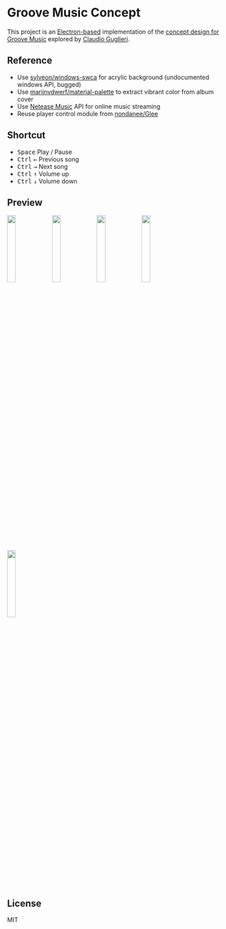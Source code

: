 # Groove Music Concept

This project is an [Electron-based](https://github.com/electron/electron) implementation of the [concept design for Groove Music](https://dribbble.com/shots/4759591-Music-Player-Explorations) explored by [Claudio Guglieri](https://guglieri.com/).

## Reference

- Use [sylveon/windows-swca](https://github.com/sylveon/windows-swca) for acrylic background (undocumented windows API, bugged)
- Use [marijnvdwerf/material-palette](https://github.com/marijnvdwerf/material-palette) to extract vibrant color from album cover
- Use [Netease Music](https://music.163.com/) API for online music streaming
- Reuse player control module from [nondanee/Glee](https://github.com/nondanee/Glee)

## Shortcut

- <kbd>Space</kbd> Play / Pause
- <kbd>Ctrl</kbd> <kbd>←</kbd> Previous song
- <kbd>Ctrl</kbd> <kbd>→</kbd> Next song
- <kbd>Ctrl</kbd> <kbd>↑</kbd> Volume up
- <kbd>Ctrl</kbd> <kbd>↓</kbd> Volume down

## Preview

<img src="https://user-images.githubusercontent.com/26399680/49785991-3a7f3080-fd5d-11e8-9eb3-9f2d4887d0c4.png" width="20%"/>
<img src="https://user-images.githubusercontent.com/26399680/49785661-41f20a00-fd5c-11e8-98e2-53861b011944.png" width="20%"/>
<img src="https://user-images.githubusercontent.com/26399680/49785662-428aa080-fd5c-11e8-916a-4d4f1c5004bf.png" width="20%"/>
<img src="https://user-images.githubusercontent.com/26399680/49785663-428aa080-fd5c-11e8-8521-84d2b8adcc02.png" width="20%"/>
<img src="https://user-images.githubusercontent.com/26399680/49785817-b3ca5380-fd5c-11e8-9a01-80a6c98b3e45.png" width="20%"/>

## License

MIT
